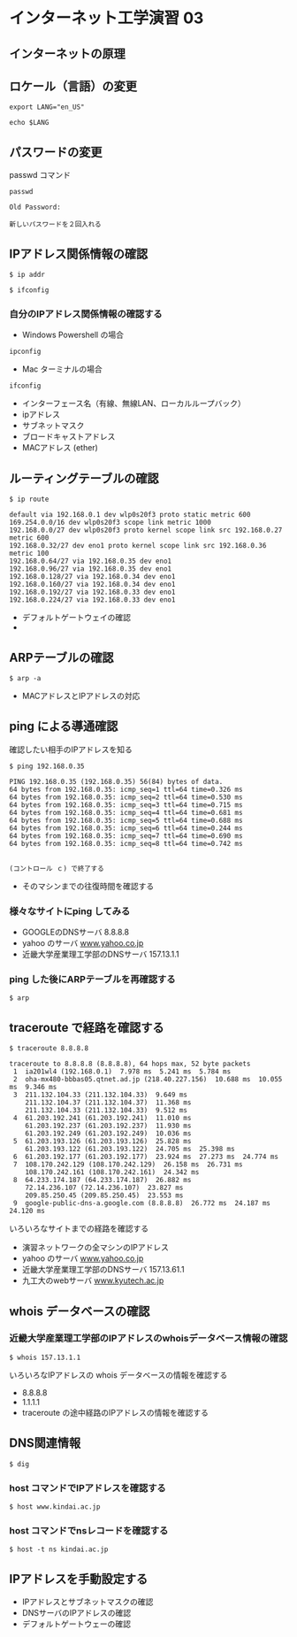 # インターネット工学演習 03
## インターネットの原理

## ロケール（言語）の変更

```
export LANG="en_US"

echo $LANG

```


## パスワードの変更

passwd コマンド

```
passwd

Old Password:

新しいパスワードを２回入れる
```



## IPアドレス関係情報の確認

```
$ ip addr

$ ifconfig
```

### 自分のIPアドレス関係情報の確認する

* Windows Powershell の場合

```
ipconfig
```

* Mac ターミナルの場合

```
ifconfig
```

* インターフェース名（有線、無線LAN、ローカルループバック）
* ipアドレス
* サブネットマスク
* ブロードキャストアドレス
* MACアドレス (ether)

## ルーティングテーブルの確認

```
$ ip route

default via 192.168.0.1 dev wlp0s20f3 proto static metric 600 
169.254.0.0/16 dev wlp0s20f3 scope link metric 1000 
192.168.0.0/27 dev wlp0s20f3 proto kernel scope link src 192.168.0.27 metric 600 
192.168.0.32/27 dev eno1 proto kernel scope link src 192.168.0.36 metric 100 
192.168.0.64/27 via 192.168.0.35 dev eno1 
192.168.0.96/27 via 192.168.0.35 dev eno1 
192.168.0.128/27 via 192.168.0.34 dev eno1 
192.168.0.160/27 via 192.168.0.34 dev eno1 
192.168.0.192/27 via 192.168.0.33 dev eno1 
192.168.0.224/27 via 192.168.0.33 dev eno1 

```

* デフォルトゲートウェイの確認
* 

## ARPテーブルの確認

```
$ arp -a
```

* MACアドレスとIPアドレスの対応

## ping による導通確認

確認したい相手のIPアドレスを知る

```
$ ping 192.168.0.35

PING 192.168.0.35 (192.168.0.35) 56(84) bytes of data.
64 bytes from 192.168.0.35: icmp_seq=1 ttl=64 time=0.326 ms
64 bytes from 192.168.0.35: icmp_seq=2 ttl=64 time=0.530 ms
64 bytes from 192.168.0.35: icmp_seq=3 ttl=64 time=0.715 ms
64 bytes from 192.168.0.35: icmp_seq=4 ttl=64 time=0.681 ms
64 bytes from 192.168.0.35: icmp_seq=5 ttl=64 time=0.688 ms
64 bytes from 192.168.0.35: icmp_seq=6 ttl=64 time=0.244 ms
64 bytes from 192.168.0.35: icmp_seq=7 ttl=64 time=0.690 ms
64 bytes from 192.168.0.35: icmp_seq=8 ttl=64 time=0.742 ms


(コントロール ｃ) で終了する
```

* そのマシンまでの往復時間を確認する

### 様々なサイトにping してみる

* GOOGLEのDNSサーバ  8.8.8.8
* yahoo のサーバ www.yahoo.co.jp
* 近畿大学産業理工学部のDNSサーバ 157.13.1.1

### ping した後にARPテーブルを再確認する

```
$ arp
```

## traceroute で経路を確認する

```
$ traceroute 8.8.8.8

traceroute to 8.8.8.8 (8.8.8.8), 64 hops max, 52 byte packets
 1  ia201wl4 (192.168.0.1)  7.978 ms  5.241 ms  5.784 ms
 2  oha-mx480-bbbas05.qtnet.ad.jp (218.40.227.156)  10.688 ms  10.055 ms  9.346 ms
 3  211.132.104.33 (211.132.104.33)  9.649 ms
    211.132.104.37 (211.132.104.37)  11.368 ms
    211.132.104.33 (211.132.104.33)  9.512 ms
 4  61.203.192.241 (61.203.192.241)  11.010 ms
    61.203.192.237 (61.203.192.237)  11.930 ms
    61.203.192.249 (61.203.192.249)  10.036 ms
 5  61.203.193.126 (61.203.193.126)  25.828 ms
    61.203.193.122 (61.203.193.122)  24.705 ms  25.398 ms
 6  61.203.192.177 (61.203.192.177)  23.924 ms  27.273 ms  24.774 ms
 7  108.170.242.129 (108.170.242.129)  26.158 ms  26.731 ms
    108.170.242.161 (108.170.242.161)  24.342 ms
 8  64.233.174.187 (64.233.174.187)  26.882 ms
    72.14.236.107 (72.14.236.107)  23.827 ms
    209.85.250.45 (209.85.250.45)  23.553 ms
 9  google-public-dns-a.google.com (8.8.8.8)  26.772 ms  24.187 ms  24.120 ms

```

いろいろなサイトまでの経路を確認する

* 演習ネットワークの全マシンのIPアドレス
* yahoo のサーバ www.yahoo.co.jp
* 近畿大学産業理工学部のDNSサーバ 157.13.61.1
* 九工大のwebサーバ  www.kyutech.ac.jp

## whois データベースの確認

### 近畿大学産業理工学部のIPアドレスのwhoisデータベース情報の確認

```
$ whois 157.13.1.1
```

いろいろなIPアドレスの whois データベースの情報を確認する

* 8.8.8.8
* 1.1.1.1
* traceroute の途中経路のIPアドレスの情報を確認する

## DNS関連情報

```
$ dig
```

### host コマンドでIPアドレスを確認する

```
$ host www.kindai.ac.jp
```
### host コマンドでnsレコードを確認する

```
$ host -t ns kindai.ac.jp
```

## IPアドレスを手動設定する

* IPアドレスとサブネットマスクの確認
* DNSサーバのIPアドレスの確認
* デフォルトゲートウェーの確認

